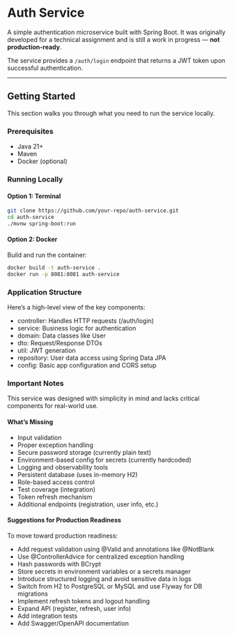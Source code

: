 # Auth Service

A simple authentication microservice built with Spring Boot. It was originally developed for a technical assignment and is still a work in progress — **not production-ready**.

The service provides a `/auth/login` endpoint that returns a JWT token upon successful authentication.

---

## Getting Started

This section walks you through what you need to run the service locally.

### Prerequisites

- Java 21+
- Maven
- Docker (optional)

### Running Locally

#### Option 1: Terminal
```bash
git clone https://github.com/your-repo/auth-service.git
cd auth-service
./mvnw spring-boot:run
```

#### Option 2: Docker
Build and run the container:
```bash
docker build -t auth-service .
docker run -p 8081:8081 auth-service
```

### Application Structure

Here’s a high-level view of the key components:
- controller: Handles HTTP requests (/auth/login)
- service: Business logic for authentication
- domain: Data classes like User
- dto: Request/Response DTOs
- util: JWT generation
- repository: User data access using Spring Data JPA
- config: Basic app configuration and CORS setup

### Important Notes
This service was designed with simplicity in mind and lacks critical components for real-world use.

#### What’s Missing

- Input validation
- Proper exception handling
- Secure password storage (currently plain text)
- Environment-based config for secrets (currently hardcoded)
- Logging and observability tools
- Persistent database (uses in-memory H2)
- Role-based access control
- Test coverage (integration)
- Token refresh mechanism
- Additional endpoints (registration, user info, etc.)

#### Suggestions for Production Readiness

To move toward production readiness:
- Add request validation using @Valid and annotations like @NotBlank
- Use @ControllerAdvice for centralized exception handling
- Hash passwords with BCrypt
- Store secrets in environment variables or a secrets manager
- Introduce structured logging and avoid sensitive data in logs
- Switch from H2 to PostgreSQL or MySQL and use Flyway for DB migrations
- Implement refresh tokens and logout handling
- Expand API (register, refresh, user info)
- Add integration tests
- Add Swagger/OpenAPI documentation
